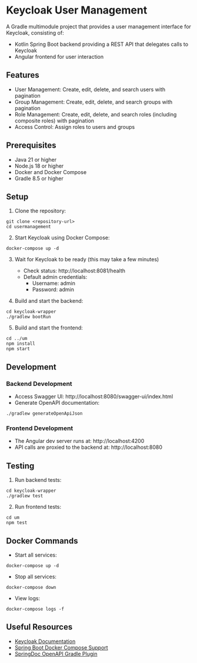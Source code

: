 # Keycloak User Management

A Gradle multimodule project that provides a user management interface for Keycloak, consisting of:
- Kotlin Spring Boot backend providing a REST API that delegates calls to Keycloak
- Angular frontend for user interaction

## Features

- User Management: Create, edit, delete, and search users with pagination
- Group Management: Create, edit, delete, and search groups with pagination
- Role Management: Create, edit, delete, and search roles (including composite roles) with pagination
- Access Control: Assign roles to users and groups

## Prerequisites

- Java 21 or higher
- Node.js 18 or higher
- Docker and Docker Compose
- Gradle 8.5 or higher

## Setup

1. Clone the repository:
```shell
git clone <repository-url>
cd usermanagement
```

2. Start Keycloak using Docker Compose:
```shell
docker-compose up -d
```

3. Wait for Keycloak to be ready (this may take a few minutes)
   - Check status: http://localhost:8081/health
   - Default admin credentials: 
     - Username: admin
     - Password: admin

4. Build and start the backend:
```shell
cd keycloak-wrapper
./gradlew bootRun
```

5. Build and start the frontend:
```shell
cd ../um
npm install
npm start
```

## Development

### Backend Development

- Access Swagger UI: http://localhost:8080/swagger-ui/index.html
- Generate OpenAPI documentation:
```shell
./gradlew generateOpenApiJson
```

### Frontend Development

- The Angular dev server runs at: http://localhost:4200
- API calls are proxied to the backend at: http://localhost:8080

## Testing

1. Run backend tests:
```shell
cd keycloak-wrapper
./gradlew test
```

2. Run frontend tests:
```shell
cd um
npm test
```

## Docker Commands

- Start all services:
```shell
docker-compose up -d
```

- Stop all services:
```shell
docker-compose down
```

- View logs:
```shell
docker-compose logs -f
```

## Useful Resources

- [Keycloak Documentation](https://www.keycloak.org/documentation)
- [Spring Boot Docker Compose Support](https://docs.spring.io/spring-boot/docs/current/reference/html/features.html#features.docker-compose)
- [SpringDoc OpenAPI Gradle Plugin](https://github.com/springdoc/springdoc-openapi-gradle-plugin)
